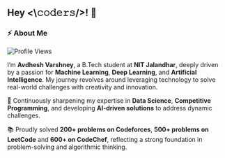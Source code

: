 ## Hey <\𝚌𝚘𝚍𝚎𝚛𝚜/>! 👋

### ⚡️ About Me  
![Profile Views](https://komarev.com/ghpvc/?username=Avdhesh-Varshney&color=red)

I’m **Avdhesh Varshney**, a B.Tech student at **NIT Jalandhar**, deeply driven by a passion for **Machine Learning**, **Deep Learning**, and **Artificial Intelligence**. My journey revolves around leveraging technology to solve real-world challenges with creativity and innovation.

🌱 Continuously sharpening my expertise in **Data Science**, **Competitive Programming**, and developing **AI-driven solutions** to address dynamic challenges.

📚 Proudly solved **200+ problems on Codeforces**, **500+ problems on LeetCode** and **600+ on CodeChef**, reflecting a strong foundation in problem-solving and algorithmic thinking.
